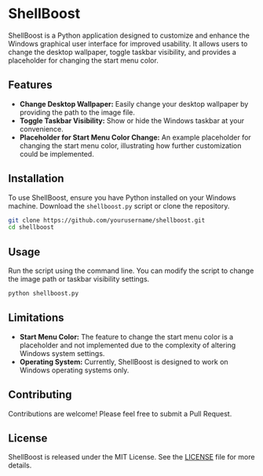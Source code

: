 # ShellBoost

ShellBoost is a Python application designed to customize and enhance the Windows graphical user interface for improved usability. It allows users to change the desktop wallpaper, toggle taskbar visibility, and provides a placeholder for changing the start menu color.

## Features

- **Change Desktop Wallpaper:** Easily change your desktop wallpaper by providing the path to the image file.
- **Toggle Taskbar Visibility:** Show or hide the Windows taskbar at your convenience.
- **Placeholder for Start Menu Color Change:** An example placeholder for changing the start menu color, illustrating how further customization could be implemented.

## Installation

To use ShellBoost, ensure you have Python installed on your Windows machine. Download the `shellboost.py` script or clone the repository.

```bash
git clone https://github.com/yourusername/shellboost.git
cd shellboost
```

## Usage

Run the script using the command line. You can modify the script to change the image path or taskbar visibility settings.

```bash
python shellboost.py
```

## Limitations

- **Start Menu Color:** The feature to change the start menu color is a placeholder and not implemented due to the complexity of altering Windows system settings.
- **Operating System:** Currently, ShellBoost is designed to work on Windows operating systems only.

## Contributing

Contributions are welcome! Please feel free to submit a Pull Request.

## License

ShellBoost is released under the MIT License. See the [LICENSE](LICENSE) file for more details.